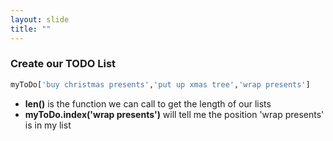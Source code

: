 ```yaml
---
layout: slide
title: ""
---
```


### Create our TODO List

```python
myToDo['buy christmas presents','put up xmas tree','wrap presents']
```
- **len()** is the function we can call to get the length of our lists  
- **myToDo.index('wrap presents')** will tell me the position 'wrap presents' is in my list 
